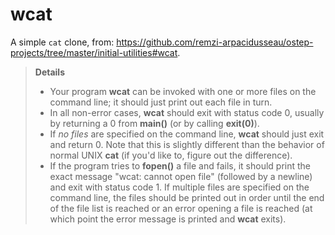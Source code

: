 # wcat
A simple `cat` clone, from: https://github.com/remzi-arpacidusseau/ostep-projects/tree/master/initial-utilities#wcat.

> **Details**
> * Your program **wcat** can be invoked with one or more files on the command
  line; it should just print out each file in turn. 
> * In all non-error cases, **wcat** should exit with status code 0, usually by
  returning a 0 from **main()** (or by calling **exit(0)**).
> * If *no files* are specified on the command line, **wcat** should just exit
  and return 0. Note that this is slightly different than the behavior of 
  normal UNIX **cat** (if you'd like to, figure out the difference).
> * If the program tries to **fopen()** a file and fails, it should print the
  exact message "wcat: cannot open file" (followed by a newline) and exit
  with status code 1.  If multiple files are specified on the command line,
  the files should be printed out in order until the end of the file list is
  reached or an error opening a file is reached (at which point the error
  message is printed and **wcat** exits). 
